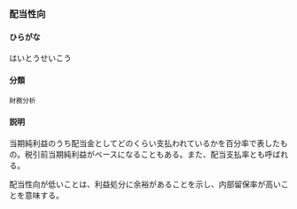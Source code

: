 <div style="display:none;">

## [あ行](securities-terms?id=あ行)
## [か行](securities-terms?id=か行)
## [さ行](securities-terms?id=さ行)
## [た行](securities-terms?id=た行)
## [な行](securities-terms?id=な行)
## [は行](securities-terms?id=は行)

</div>

### 配当性向

#### ひらがな

はいとうせいこう

#### 分類

`財務分析`

#### 説明

当期純利益のうち配当金としてどのくらい支払われているかを百分率で表したもの。税引前当期純利益がベースになることもある。また、配当支払率とも呼ばれる。
 
配当性向が低いことは、利益処分に余裕があることを示し、内部留保率が高いことを意味する。

<div style="display:none;">

## [ま行](securities-terms?id=ま行)
## [や行](securities-terms?id=や行)
## [ら行](securities-terms?id=ら行)
## [わ行](securities-terms?id=わ行)
## [英数字・記号](securities-terms?id=英数字・記号)

</div>

